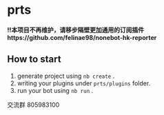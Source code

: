 # prts
**!!本项目不再维护，请移步隔壁更加通用的订阅插件https://github.com/felinae98/nonebot-hk-reporter**
## How to start

1. generate project using `nb create` .
2. writing your plugins under `prts/plugins` folder.
3. run your bot using `nb run` .

交流群 805983100
